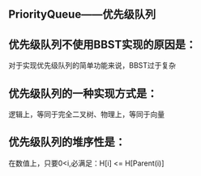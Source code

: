 ## PriorityQueue——优先级队列

## 优先级队列不使用BBST实现的原因是：
  对于实现优先级队列的简单功能来说，BBST过于复杂

## 优先级队列的一种实现方式是：
  逻辑上，等同于完全二叉树、物理上，等同于向量


## 优先级队列的堆序性是：
   在数值上，只要0<i,必满足：H[i] <= H[Parent(i)]